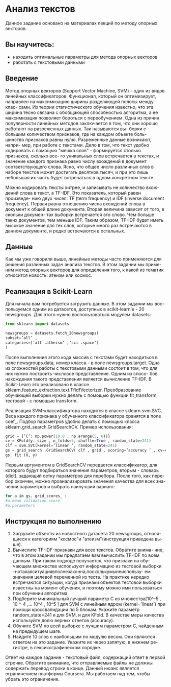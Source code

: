 # Анализ текстов

Данное задание основано на материалах лекций по методу опорных
векторов.

## Вы научитесь:

- находить оптимальные параметры для метода опорных векторов
- работать с текстовыми данными

## Введение

Метод опорных векторов (Support Vector Machine, SVM) - один из видов линейных классификаторов. Функционал, который он оптимизирует,
направлен на максимизацию ширины разделяющей полосы между клас-
сами. Из теории статистического обучения известно, что эта ширина тесно связана с обобщающей способностью алгоритма, а ее максимизация
позволяет бороться с переобучением.
Одна из причин популярности линейных методов заключается в том,
что они хорошо работают на разреженных данных. Так называются вы-
борки с большим количеством признаков, где на каждом объекте боль-
шинство признаков равны нулю. Разреженные данные возникают, напри-
мер, при работе с текстами. Дело в том, что текст удобно кодировать с
помощью "мешка слов" - формируется столько признаков, сколько все-
го уникальных слов встречается в текстах, и значение каждого признака
равно числу вхождений в документ соответствующего слова. Ясно, что
общее число различных слов в наборе текстов может достигать десятков
тысяч, и при это лишь небольшая их часть будет встречаться в одном
конкретном тексте.


Можно кодировать тексты хитрее, и записывать не количество вхож-
дений слова в текст, а TF-IDF. Это показатель, который равен произведе-
нию двух чисел: TF (term frequency) и IDF (inverse document frequency).
Первая равна отношению числа вхождений слова в документ к общей
длине документа. Вторая величина зависит от того, в скольки докумен-
тах выборки встречается это слово. Чем больше таких документов, тем
меньше IDF. Таким образом, TF-IDF будет иметь высокое значение для
тех слов, которые много раз встречаются в данном документе, и редко
встречаются в остальных.

## Данные

Как мы уже говорили выше, линейные методы часто применяются для
решения различных задач анализа текстов. В этом задании мы приме-
ним метод опорных векторов для определения того, к какой из тематик
относится новость: атеизм или космос.

## Реализация в Scikit-Learn

Для начала вам потребуется загрузить данные. В этом задании мы вос-
пользуемся одним из датасетов, доступных в scikit-learn’е - 20 newsgroups.
Для этого нужно воспользоваться модулем datasets:

```Python
from sklearn import datasets

newsgroups = datasets.fetch_20newsgroups(
subset=’all’ ,
categories=[’alt .atheism’ ,’sci .space’]
)
```
После выполнения этого кода массив с текстами будет находиться в
поле newsgroups.data, номер класса - в поле newsgroups.target.
Одна из сложностей работы с текстовыми данными состоит в том,
что для них нужно построить числовое представление. Одним из спосо-
бов нахождения такого представления является вычисление TF-IDF. В
Scikit-Learn это реализовано в классе sklearn.feature_extraction.text.TfidfVectorizer.
Преобразование обучающей выборки нужно делать с помощью функции
fit_transform, тестовой - с помощью transform.


Реализация SVM-классификатора находится в классе sklearn.svm.SVC.
Веса каждого признака у обученного классификатора хранятся в поле
coef_.
Подбор параметров удобно делать с помощью класса sklearn.grid_search.GridSearchCV.
Пример использования:
```Python
grid = {’C’: np.power(10.0 , np.arange(5, 6))}
cv = KFold(y. size , n_folds=5, shuffle=True , random_state=241)
clf = svm.SVC(kernel=’linear ’, random_state=241)
gs = grid_search .GridSearchCV( clf , grid , scoring=’accuracy ’ , cv=cv)
gs. fit (X, y)
```

Первым аргументом в GridSearchCV передается классификатор, для
которого будут подбираться значения параметров, вторым - словарь
(dict), задающий сетку параметров для перебора. После того, как пере-
бор окончен, можно проанализировать значения качества для всех зна-
чений параметров и выбрать наилучший вариант:

```Python
for a in gs. grid_scores_ :
#a.mean_validation_score
#a.parameters
```
## Инструкция по выполнению

1. Загрузите объекты из новостного датасета 20 newsgroups, относя-
    щиеся к категориям "космос"и "атеизм"(инструкция приведена вы-
    ше).
2. Вычислите TF-IDF-признаки для всех текстов. Обратите внима-
    ние, что в этом задании мы предлагаем вам вычислить TF-IDF по
    всем данным. При таком подходе получается, что признаки на обу-
    чающем множестве используют информацию из тестовой выборки
    -нотакаяситуациявполнезаконна,посколькумынеиспользу-
    ем значения целевой переменной из теста. На практике нередко
    встречаются ситуации, когда признаки объектов тестовой выборки
    известны на момент обучения, и поэтому можно ими пользоваться
    при обучении алгоритма.
3. Подберите минимальный лучший параметр C из множества[10^-5 , 10 ^-4 ,... 10^4 , 10^5 ]
    для SVM с линейным ядром (kernel=’linear’) при помощи кроссвалидации по 5 блокам. Укажите параметр random_state=241 и
    для SVM, и для KFold. В качестве меры качества используйте долю верных ответов (accuracy).
4. Обучите SVM по всей выборке с лучшим параметром C, найденным
    на предыдущем шаге.
5. Найдите 10 слов с наибольшим по модулю весом. Они являются
    ответом на это задание. Укажите их через запятую, в нижнем ре-
    гистре, в лексикографическом порядке.

Ответ на каждое задание - текстовый файл, содержащий ответ в
первой строчке. Обратите внимание, что отправляемые файлы не должны содержать перевод строки в конце. 
Данный нюанс является ограничением платформы Coursera. Мы работаем над тем, чтобы убрать это
ограничение.


